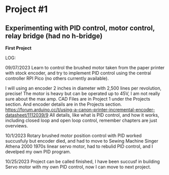 # Project #1
## Experimenting with PID control, motor control, relay bridge (had no h-bridge)

**First Project**

LOG:

09/07/2023
Learn to control the brushed motor taken from the paper printer with stock encoder, and try to implement PID control using the central controller RPI Pico (no others currently available).

I will using an encoder 2 inches in diameter with 2,500 lines per revolution, precise! The motor is heavy but can be operated up to 45V, I am not really sure about the max amp. 
CAD Files are in Project 1 under the Projects section. And encoder details are in the Projects section. https://forum.arduino.cc/t/using-a-canon-printer-incremental-encoder-datasheet/1112039/9
All details, like what is PID control, and how it works, including closed loop and open loop control, remember chapters are just overviews.

10/1/2023
Rotary brushed motor position control with PID worked succusfuly but encoder died, and had to move to Sewing Machine Singer Athena 2000 1970s linear servo motor, had to rebulid PID control, and I develped my own PID program.

10/25/2023
Project can be called finished, I have been succusf in building Servo motor with my own PID control, now I can move to next project.



